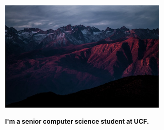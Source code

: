 ![mountains](john-towner-JgOeRuGD_Y4-unsplash.jpg)

## I'm a senior computer science student at UCF. 
